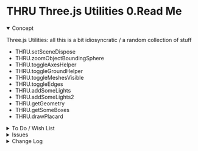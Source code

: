 # THRU Three.js Utilities 0.Read Me

<details open >

<summary>Concept</summary>

Three.js Utilities: all this is a bit idiosyncratic / a random collection of stuff

* THRU.setSceneDispose
* THRU.zoomObjectBoundingSphere
* THRU.toggleAxesHelper
* THRU.toggleGroundHelper
* THRU.toggleMeshesVisible
* THRU.toggleEdges
* THRU.addSomeLights
* THRU.addSomeLights2
* THRU.getGeometry
* THRU.getSomeBoxes
* THRU.drawPlacard


</details>

<details>

<summary>To Do / Wish List</summary>

* Split into two or more modules??


</details>

<details>

<summary>Issues</summary>


</details>

<details>

<summary>Change Log</summary>

### 2019-10-18 ~ Theo

THRU 0.17.06

* First commit

### 2019-08-13 ~ Theo

THRU 0.17.02-1thru

* B: Fix zooming issues

### 2019-07-24 ~ Theo

THRU 0.17.02-0thru

* R: Edges now child of mesh
	 * Remove THREE.edgesGroup
	 * Edges now explode nicely
* R: First commit

### 2019-07-24 ~ Theo

THRU 0.17.01-0thru

* R - THRU.js: Ren THRU.toggleMeshesVisible
* R - THRU.js: Pass jsHint
* R - THRU.js: First commit

</details>
